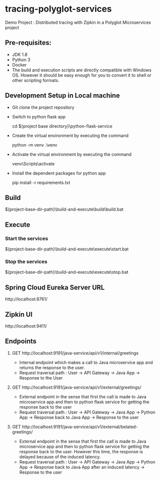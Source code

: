 # tracing-polyglot-services
Demo Project : Distributed tracing with Zipkin in a Polyglot Microservices project


## Pre-requisites:

* JDK 1.8
* Python 3
* Docker
* The build and execution scripts are directly compatible with Windows OS. However it should be easy enough for you to convert it to shell or other scripting formats.


## Development Setup in Local machine

* Git clone the project repository

* Switch to python flask app
  
  cd ${project base directory}\python-flask-service

* Create the virtual environment by executing the command
   
   python -m venv .\venv

* Activate the virtual environment by executing the command
   
   venv\Scripts\activate 

* Install the dependent packages for python app
  
  pip install -r requirements.txt


## Build

${project-base-dir-path}\build-and-execute\build\build.bat


## Execute

### Start the services

${project-base-dir-path}\build-and-execute\execute\start.bat

### Stop the services

${project-base-dir-path}\build-and-execute\execute\stop.bat


## Spring Cloud Eureka Server URL

http://localhost:8761/


## Zipkin UI

http://localhost:9411/


## Endpoints

1. GET http://localhost:9191/java-service/api/v1/internal/greetings

   * Internal endpoint which makes a call to Java microservice app and returns the response to the user. 
   * Request traversal path : User -> API Gateway -> Java App -> Response to the User

2. GET http://localhost:9191/java-service/api/v1/external/greetings/

   * External endpoint in the sense that first the call is made to Java microservice app and then to python flask service for getting the response back to the user
   * Request traversal path : User -> API Gateway -> Java App -> Python App -> Response back to Java App -> Response to the user

3. GET http://localhost:9191/java-service/api/v1/external/belated-greetings/

   * External endpoint in the sense that first the call is made to Java microservice app and then to python flask service for getting the response back to the user. However this time, the response is delayed because of the induced latency.
   * Request traversal path : User -> API Gateway -> Java App -> Python App -> Response back to Java App after an induced latency -> Response to the user
